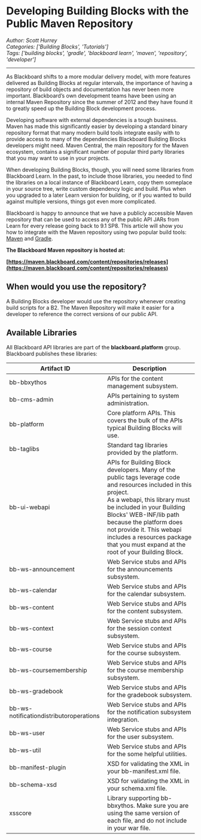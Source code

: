 # Developing Building Blocks with the Public Maven Repository
*Author: Scott Hurrey*  
*Categories: ['Building Blocks', 'Tutorials']*  
*Tags: ['building blocks', 'gradle', 'blackboard learn', 'maven', 'repository', 'developer']*  
<hr />
As Blackboard shifts to a more modular delivery model, with more features
delivered as Building Blocks at regular intervals, the importance of having a
repository of build objects and documentation has never been more important.
Blackboard’s own development teams have been using an internal Maven
Repository since the summer of 2012 and they have found it to greatly speed up
the Building Block development process.

Developing software with external dependencies is a tough business. Maven has
made this significantly easier by developing a standard binary repository
format that many modern build tools integrate easily with to provide access to
many of the dependencies Blackboard Building Blocks developers might need.
Maven Central, the main repository for the Maven ecosystem, contains a
significant number of popular third party libraries that you may want to use
in your projects.

When developing Building Blocks, though, you will need some libraries from
Blackboard Learn. In the past, to include those libraries, you needed to find
the libraries on a local instance of Blackboard Learn, copy them someplace in
your source tree, write custom dependency logic and build. Plus when you
upgraded to a later Learn version for building, or if you wanted to build
against multiple versions, things got even more complicated.

Blackboard is happy to announce that we have a publicly accessible Maven
repository that can be used to access any of the public API JARs from Learn
for every release going back to 9.1 SP8. This article will show you how to
integrate with the Maven repository using two popular build tools:
[Maven](https:////maven.apache.org/) and
[Gradle](https:///www.gradle.org/).

**The Blackboard Maven repository is hosted at:**

**[https://maven.blackboard.com/content/repositories/releases](https://maven.blackboard.com/content/repositories/releases)**

## When would you use the repository?

A Building Blocks developer would use the repository whenever creating build
scripts for a B2. The Maven Repository will make it easier for a developer to
reference the correct versions of our public API.

## Available Libraries

All Blackboard API libraries are part of the **blackboard.platform** group.
Blackboard publishes these libraries:

Artifact ID | Description
---|---
bb-bbxythos | APIs for the content management subsystem.
bb-cms-admin | APIs pertaining to system administration.
bb-platform | Core platform APIs. This covers the bulk of the APIs typical Building Blocks will use.
bb-taglibs | Standard tag libraries provided by the platform.
bb-ui-webapi | APIs for Building Block developers. Many of the public tags leverage code and resources included in this project.<br />As a webapi, this library must be included in your Building Blocks' WEB-INF/lib path because the platform does not provide it. This webapi includes a resources package that you must expand at the root of your Building Block.
bb-ws-announcement | Web Service stubs and APIs for the announcements subsystem.
bb-ws-calendar | Web Service stubs and APIs for the calendar subsystem.
bb-ws-content | Web Service stubs and APIs for the content subsystem.
bb-ws-context | Web Service stubs and APIs for the session context subsystem.
bb-ws-course | Web Service stubs and APIs for the course subsystem.
bb-ws-coursemembership | Web Service stubs and APIs for the course membership subsystem.
bb-ws-gradebook | Web Service stubs and APIs for the gradebook subsystem.
bb-ws-notificationdistributoroperations | Web Service stubs and APIs for the notification subsystem integration.
bb-ws-user | Web Service stubs and APIs for the user subsystem.
bb-ws-util | Web Service stubs and APIs for the some helpful utilities.
bb-manifest-plugin | XSD for validating the XML in your bb-manifest.xml file.
bb-schema-xsd | XSD for validating the XML in your schema.xml file.
xsscore | Library supporting bb-bbxythos. Make sure you are using the same version of each file, and do not include in your war file.

